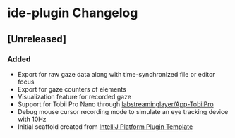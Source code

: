 <!-- Keep a Changelog guide -> https://keepachangelog.com -->

# ide-plugin Changelog

## [Unreleased]
### Added
- Export for raw gaze data along with time-synchronized file or editor focus
- Export for gaze counters of elements
- Visualization feature for recorded gaze
- Support for Tobii Pro Nano through [labstreaminglayer/App-TobiiPro](https://github.com/labstreaminglayer/App-TobiiPro)
- Debug mouse cursor recording mode to simulate an eye tracking device with 10Hz
- Initial scaffold created from [IntelliJ Platform Plugin Template](https://github.com/JetBrains/intellij-platform-plugin-template)
